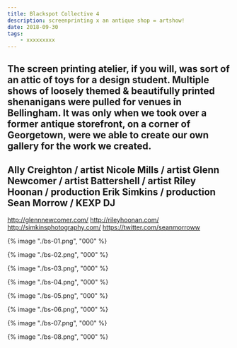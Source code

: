 ```yaml
---
title: Blackspot Collective 4
description: screenprinting x an antique shop = artshow!
date: 2018-09-30
tags: 
    - xxxxxxxxx
---
```



The screen printing atelier, if you will, was sort of an attic of toys for a design student. Multiple shows of loosely themed & beautifully printed shenanigans were pulled for venues in Bellingham. It was only when we took over a former antique storefront, on a corner of Georgetown, were we able to create our own gallery for the work we created. 
-
Ally Creighton / artist
Nicole Mills / artist
Glenn Newcomer / artist
Battershell / artist
Riley Hoonan / production
Erik Simkins / production
Sean Morrow / KEXP DJ
-

http://glennnewcomer.com/
http://rileyhoonan.com/
http://simkinsphotography.com/
https://twitter.com/seanmorroww



<div class="two-column">

{% image "./bs-01.png", "000" %} 

{% image "./bs-02.png", "000" %} 

{% image "./bs-03.png", "000" %} 

{% image "./bs-04.png", "000" %} 

{% image "./bs-05.png", "000" %} 

{% image "./bs-06.png", "000" %} 

{% image "./bs-07.png", "000" %} 

{% image "./bs-08.png", "000" %} 


</div>
